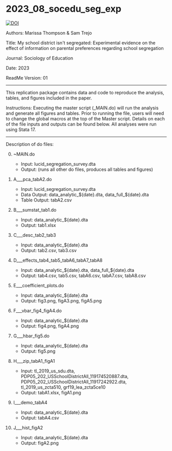 # 2023_08_socedu_seg_exp

[![DOI](https://zenodo.org/badge/667588840.svg)](https://zenodo.org/doi/10.5281/zenodo.12646562)

Authors: Marissa Thompson &amp; Sam Trejo

Title: My school district isn't segregated: Experimental evidence on the effect of information on parental preferences regarding school segregation

Journal: Sociology of Education

Date: 2023

ReadMe Version: 01 

----------------------------------------------------------------------------------

This replication package contains data and code to reproduce the analysis, tables, 
and figures included in the paper. 

Instructions: Executing the master script (_MAIN.do) will run the analysis and generate all figures and tables. 
Prior to running the file, users will need to change the global macros at the top of the 
Master script. Details on each of the file inputs and outputs can be found below. All analyses were run using Stata 17. 

----------------------------------------------------------------------------------

Description of do files: 

0. ~MAIN.do
	* Input: lucid_segregation_survey.dta
	* Output: (runs all other do files, produces all tables and figures) 

1.  A___pca_tabA2.do 
	* Input: lucid_segregation_survey.dta
	* Data Output: data_analytic_${date}.dta, data_full_${date}.dta
	* Table Output:	tabA2.csv

2.  B___sumstat_tab1.do
	* Input: data_analytic_${date}.dta
	* Output: tab1.xlsx

3.  C___desc_tab2_tab3
	* Input: data_analytic_${date}.dta
	* Output: tab2.csv, tab3.csv

4.  D___effects_tab4_tab5_tabA6_tabA7_tabA8
	* Input: data_analytic_${date}.dta, data_full_${date}.dta
	* Output: tab4.csv, tab5.csv, tabA6.csv, tabA7.csv, tabA8.csv 

5.  E___coefficient_plots.do
	* Input: data_analytic_${date}.dta
	* Output: fig3.png, figA3.png, figA5.png

6.  F___vbar_fig4_figA4.do
	* Input: data_analytic_${date}.dta
	* Output: fig4.png, figA4.png

7.  G___hbar_fig5.do
	* Input: data_analytic_${date}.dta
	* Output: fig5.png

8.  H___zip_tabA1_figA1
	* Input: tl_2019_us_sdu.dta, PDP05_202_USSchoolDistrictAll_119174520887.dta, PDP05_202_USSchoolDistrictAll_11917242922.dta, tl_2019_us_zcta510, grf19_lea_zcta5ce10
	* Output: tabA1.xlsx, figA1.png

9.  I___demo_tabA4
	* Input: data_analytic_${date}.dta
	* Output: tabA4.csv

10. J___hist_figA2
	* Input: data_analytic_${date}.dta
	* Output: figA2.png

